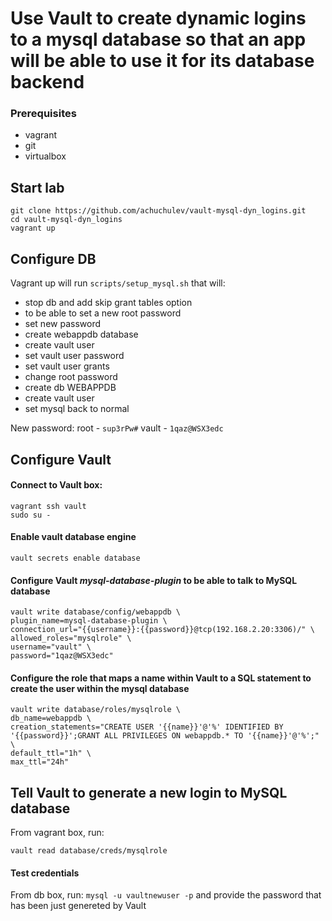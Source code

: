 # Use Vault to create dynamic logins to a mysql database so that an app will be able to use it for its database backend

### Prerequisites

* vagrant
* git
* virtualbox

## Start lab

```
git clone https://github.com/achuchulev/vault-mysql-dyn_logins.git
cd vault-mysql-dyn_logins
vagrant up
```

## Configure DB

Vagrant up will run `scripts/setup_mysql.sh` that will:

- stop db and add skip grant tables option
- to be able to set a new root password
- set new password
- create webappdb database
- create vault user
- set vault user password
- set vault user grants
- change root password
- create db WEBAPPDB
- create vault user
- set mysql back to normal


New password:
root - `sup3rPw#`
vault - `1qaz@WSX3edc`


## Configure Vault

#### Connect to Vault box: 

```
vagrant ssh vault
sudo su -
```

#### Enable vault database engine

`vault secrets enable database`

#### Configure Vault *mysql-database-plugin* to be able to talk to MySQL database

```
vault write database/config/webappdb \
plugin_name=mysql-database-plugin \
connection_url="{{username}}:{{password}}@tcp(192.168.2.20:3306)/" \
allowed_roles="mysqlrole" \
username="vault" \
password="1qaz@WSX3edc"
```

#### Configure the role that maps a name within Vault to a SQL statement to create the user within the mysql database

```
vault write database/roles/mysqlrole \
db_name=webappdb \
creation_statements="CREATE USER '{{name}}'@'%' IDENTIFIED BY '{{password}}';GRANT ALL PRIVILEGES ON webappdb.* TO '{{name}}'@'%';" \
default_ttl="1h" \
max_ttl="24h"
```

## Tell Vault to generate a new login to MySQL database

From vagrant box, run:

`vault read database/creds/mysqlrole`

#### Test credentials

From db box, run: `mysql -u vaultnewuser -p` and provide the password that has been just genereted by Vault

